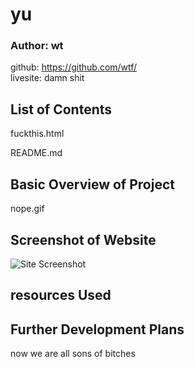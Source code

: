# yu
  ### Author: wt
  
  github: https://github.com/wtf/  
  livesite: damn shit
  
  ## List of Contents
  
  fuckthis.html  
    
    
  README.md  
    
    
  ## Basic Overview of Project
  
  nope.gif
  
  
  ## Screenshot of Website
  
  ![Site Screenshot]()
  
  ## resources Used
  
  
  
  ## Further Development Plans
  
  now we are all sons of bitches

